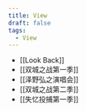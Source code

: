 ```yaml
---
title: View
draft: false
tags:
  - View
---
```

- [[Look Back]]
- [[双城之战第一季]]
- [[泽野弘之演唱会]]
- [[双城之战第二季]]
- [[失忆投捕第一季]]